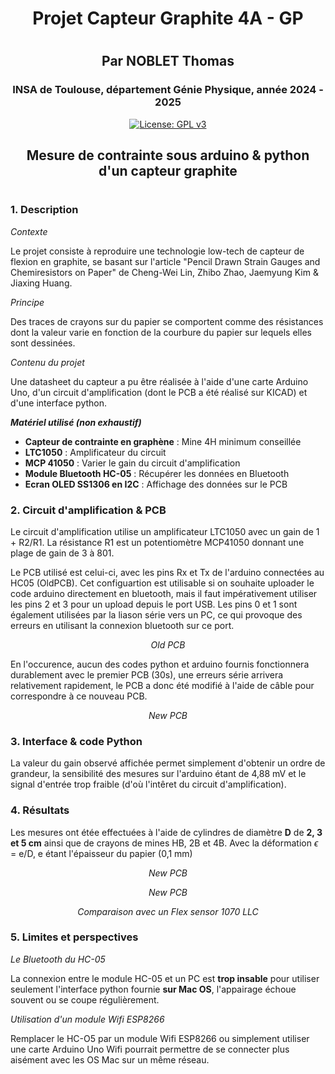 <h1 align = "center"> Projet Capteur Graphite 4A - GP <h1> 
<h2 align="center"> Par NOBLET Thomas </h2>
<h3 align="center"> INSA de Toulouse, département Génie Physique, année 2024 - 2025 </h3>
  
<p align="center">
  <a href="http://www.gnu.org/licenses/gpl-3.0">
    <img src="https://img.shields.io/badge/License-GPL%20v3-blue.svg" alt="License: GPL v3">
  </a>
</p>

## <h2 align = "center"> Mesure de contrainte sous arduino & python d'un capteur graphite <h1>

### 1. Description

*Contexte*

Le projet consiste à reproduire une technologie low-tech de capteur de flexion en graphite, se basant sur l'article "Pencil Drawn Strain Gauges and Chemiresistors on Paper" de Cheng-Wei Lin, Zhibo Zhao, Jaemyung Kim & Jiaxing Huang.

*Principe*

Des traces de crayons sur du papier se comportent comme des résistances dont la valeur varie en fonction de la courbure du papier sur lequels elles sont dessinées. 

*Contenu du projet*

Une datasheet du capteur a pu être réalisée à l'aide d'une carte Arduino Uno, d'un circuit d'amplification (dont le PCB a été réalisé sur KICAD) et d'une interface python.

***Matériel utilisé (non exhaustif)***
- **Capteur de contrainte en graphène** : Mine 4H minimum conseillée
- **LTC1050** : Amplificateur du circuit 
- **MCP 41050** : Varier le gain du circuit d'amplification
- **Module Bluetooth HC-05** : Récupérer les données en Bluetooth  
- **Ecran OLED SS1306 en I2C** : Affichage des données sur le PCB

### 2. Circuit d'amplification & PCB

Le circuit d'amplification utilise un amplificateur LTC1050 avec un gain de 1 + R2/R1. La résistance R1 est un potentiomètre MCP41050 donnant une plage de gain de 3 à 801.

Le PCB utilisé est celui-ci, avec les pins Rx et Tx de l'arduino connectées au HC05 (OldPCB). Cet configuartion est utilisable si on souhaite uploader le code arduino directement en bluetooth, mais il faut impérativement utiliser les pins 2 et 3 pour un upload depuis le port USB. Les pins 0 et 1 sont également utilisées par la liason série vers un PC, ce qui provoque des erreurs en utilisant la connexion bluetooth sur ce port.
<p align="center"><em>Old PCB</em></p>

En l'occurence, aucun des codes python et arduino fournis fonctionnera durablement avec le premier PCB (30s), une erreurs série arrivera relativement rapidement, le PCB a donc été modifié à l'aide de câble pour correspondre à ce nouveau PCB. 

<p align="center"><em>New PCB</em></p>

### 3. Interface & code Python 

La valeur du gain observé affichée permet simplement d'obtenir un ordre de grandeur, la sensibilité des mesures sur l'arduino étant de 4,88 mV et le signal d'entrée trop fraible (d'où l'intêret du circuit d'amplification).


### 4. Résultats

Les mesures ont étée effectuées à l'aide de cylindres de diamètre **D** de **2, 3 et 5 cm** ainsi que de crayons de mines HB, 2B et 4B.
Avec la déformation $\epsilon$ = e/D, e étant l'épaisseur du papier (0,1 mm)


<p align="center"><em>New PCB</em></p>

<p align="center"><em>New PCB</em></p>

<p align="center"><em>Comparaison avec un Flex sensor 1070 LLC </em></p>


### 5. Limites et perspectives

*Le Bluetooth du HC-05*

  La connexion entre le module HC-05 et un PC est **trop insable** pour utiliser seulement l'interface python fournie **sur Mac OS**, l'appairage échoue souvent ou se coupe régulièrement. 
  
*Utilisation d'un module Wifi ESP8266*

  Remplacer le HC-O5 par un module Wifi ESP8266 ou simplement utiliser une carte Arduino Uno Wifi pourrait permettre de se connecter plus aisément avec les OS Mac sur un même réseau. 
  
